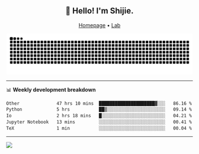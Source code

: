 <h2 align="center">👋 Hello! I'm Shijie.</h2>
<p align="center">
  <a href="https://xu-shi-jie.github.io"> Homepage</a> •
  <a href="https://onodalab.ees.hokudai.ac.jp"> Lab </a>
</p>

![Snake animation](https://github.com/xu-shi-jie/xu-shi-jie/blob/output/github-snake.svg)


-------

📊 **Weekly development breakdown**
<!--START_SECTION:waka-->

```txt
Other              47 hrs 10 mins  █████████████████████▓░░░   86.16 %
Python             5 hrs           ██▒░░░░░░░░░░░░░░░░░░░░░░   09.14 %
Io                 2 hrs 18 mins   █░░░░░░░░░░░░░░░░░░░░░░░░   04.21 %
Jupyter Notebook   13 mins         ░░░░░░░░░░░░░░░░░░░░░░░░░   00.41 %
TeX                1 min           ░░░░░░░░░░░░░░░░░░░░░░░░░   00.04 %
```

<!--END_SECTION:waka-->

-------
![](https://komarev.com/ghpvc/?username=xu-shi-jie&style=flat-square&color=blue) 
